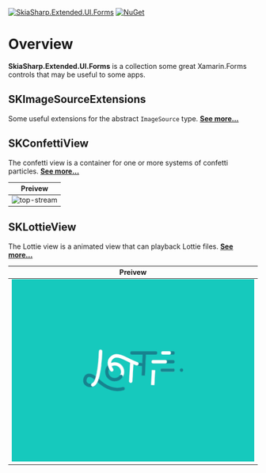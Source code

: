 [![SkiaSharp.Extended.UI.Forms](https://img.shields.io/nuget/vpre/SkiaSharp.Extended.UI.Forms.svg?maxAge=2592000)](https://www.nuget.org/packages/SkiaSharp.Extended.UI.Forms)  [![NuGet](https://img.shields.io/nuget/dt/SkiaSharp.Extended.UI.Forms.svg)](https://www.nuget.org/packages/SkiaSharp.Extended.UI.Forms)

# Overview

**SkiaSharp.Extended.UI.Forms** is a collection some great Xamarin.Forms controls
that may be useful to some apps.

## SKImageSourceExtensions

Some useful extensions for the abstract `ImageSource` type. [**See more...**](skimagesourceextensions)

## SKConfettiView

The confetti view is a container for one or more systems of confetti particles. [**See more...**](skconfettiview)

| Preivew |
| :-----: |
| ![top-stream](../../images/ui/controls/skconfettiview/top-stream.gif) |

## SKLottieView

The Lottie view is a animated view that can playback Lottie files. [**See more...**](sklottieview)

| Preivew |
| :-----: |
| ![lottie](../../images/ui/controls/sklottieview/lottie.gif) |
